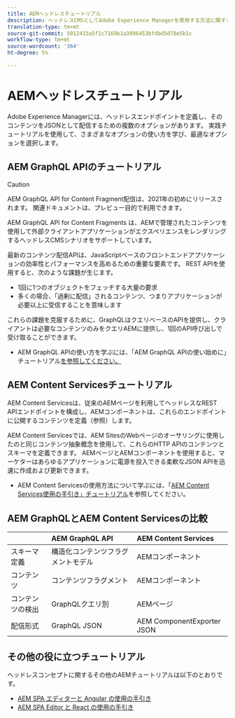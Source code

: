```yaml
---
title: AEMヘッドレスチュートリアル
description: ヘッドレスCMSとしてAdobe Experience Managerを使用する方法に関するチュートリアルの集まりです。
translation-type: tm+mt
source-git-commit: 5012433a5f1c7169b1a3996453bfdbd5d78e5b1c
workflow-type: tm+mt
source-wordcount: '364'
ht-degree: 5%

---
```



# AEMヘッドレスチュートリアル

Adobe Experience Managerには、ヘッドレスエンドポイントを定義し、そのコンテンツをJSONとして配信するための複数のオプションがあります。 実践チュートリアルを使用して、さまざまなオプションの使い方を学び、最適なオプションを選択します。

## AEM GraphQL APIのチュートリアル

>[!CAUTION]
>
> AEM GraphQL API for Content Fragment配信は、2021年の初めにリリースされます。
> 関連ドキュメントは、プレビュー目的で利用できます。

AEM GraphQL API for Content Fragments
は、AEMで管理されたコンテンツを使用して外部クライアントアプリケーションがエクスペリエンスをレンダリングするヘッドレスCMSシナリオをサポートしています。

最新のコンテンツ配信APIは、JavaScriptベースのフロントエンドアプリケーションの効率性とパフォーマンスを高めるための重要な要素です。 REST APIを使用すると、次のような課題が生じます。

* 1回に1つのオブジェクトをフェッチする大量の要求
* 多くの場合、「過剰に配信」されるコンテンツ、つまりアプリケーションが必要以上に受信することを意味します

これらの課題を克服するために、GraphQLはクエリベースのAPIを提供し、クライアントは必要なコンテンツのみをクエリAEMに提供し、1回のAPI呼び出しで受け取ることができます。

* AEM GraphQL APIの使い方を学ぶには、「AEM GraphQL APIの使い始めに」チュートリアル[を参照してください。](./graphql/overview.md)

## AEM Content Servicesチュートリアル

AEM Content Servicesは、従来のAEMページを利用してヘッドレスなREST APIエンドポイントを構成し、AEMコンポーネントは、これらのエンドポイントに公開するコンテンツを定義（参照）します。

AEM Content Servicesでは、AEM SitesのWebページのオーサリングに使用したのと同じコンテンツ抽象概念を使用して、これらのHTTP APIのコンテンツとスキーマを定義できます。 AEMページとAEMコンポーネントを使用すると、マーケターはあらゆるアプリケーションに電源を投入できる柔軟なJSON APIを迅速に作成および更新できます。

* AEM Content Servicesの使用方法について学ぶには、「[AEM Content Services使用の手引き」チュートリアル](./content-services/overview.md)を参照してください。

## AEM GraphQLとAEM Content Servicesの比較

|  | AEM GraphQL API | AEM Content Services |
|--------------------------------|:-----------------|:---------------------|
| スキーマ定義 | 構造化コンテンツフラグメントモデル | AEMコンポーネント |
| コンテンツ | コンテンツフラグメント | AEMコンポーネント |
| コンテンツの検出 | GraphQLクエリ別 | AEMページ |
| 配信形式 | GraphQL JSON | AEM ComponentExporter JSON |

## その他の役に立つチュートリアル

ヘッドレスコンセプトに関するその他のAEMチュートリアルは以下のとおりです。

* [AEM SPA エディターと Angular の使用の手引き](https://experienceleague.adobe.com/docs/experience-manager-learn/spa-angular-tutorial/overview.html)
* [AEM SPA Editor と React の使用の手引き](https://experienceleague.adobe.com/docs/experience-manager-learn/spa-react-tutorial/overview.html)